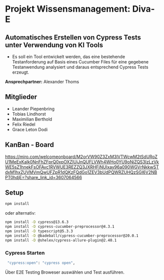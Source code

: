 # Projekt Wissensmanagement: Diva-E 

## Automatisches Erstellen von Cypress Tests unter Verwendung von KI Tools
- Es soll ein Tool entwickelt werden, das eine bestehende Testanforderung auf Basis eines Cucumber Files für eine gegebene Testanwendung analysiert und daraus entsprechend Cypress Tests erzeugt.

**Ansprechpartner:** Alexander Thoms


## Mitglieder
- Leander Piepenbring   
- Tobias Lindhorst       
- Maximilian Berthold    
- Felix Riedel         
- Grace Leton Dodi

## KanBan - Board
https://miro.com/welcomeonboard/M2orVW90Z3ZxM3lVTWcwM2tSdURoZU1MeExKalk0NnFhZFprQ0xpOXZlUjJnQUFLVWh4WHo0YU9oNjZQS3IzLzVkWE5sZ1hnekFsOFAvc1RVWUE3REZZQ3JXRHFjNUIxay96a090WGVrNkkwSTdxM1hxZUVMVmQwUFZpR1dQKzFQdGo1ZEV3bUdPQWRZUHQzSGl6V2NBPT0hdjE=?share_link_id=3607064566

## Setup
```bash
npm install
```
oder alternativ:
```bash
npm install -D cypress@13.6.3
npm install -D cypress-cucumber-preprocessor@4.3.1
npm install -D typescript@5.3.3
npm install -D @badeball/cypress-cucumber-preprocessor@20.0.1
npm install -D @shelex/cypress-allure-plugin@2.40.1
```
### Cypress Starten
```bash
 "cypress:open": "cypress open",
```
Über E2E Testing Broweser auswählen und Test ausführen. 